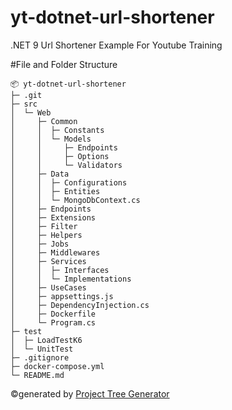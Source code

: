 # yt-dotnet-url-shortener
.NET 9 Url Shortener Example For Youtube Training


#File and Folder Structure

```
📦 yt-dotnet-url-shortener
├─ .git
├─ src
│  └─ Web
│     ├─ Common
│     │  ├─ Constants
│     │  └─ Models
│     │     ├─ Endpoints
│     │     ├─ Options
│     │     └─ Validators
│     ├─ Data
│     │  ├─ Configurations
│     │  ├─ Entities
│     │  └─ MongoDbContext.cs
│     ├─ Endpoints
│     ├─ Extensions
│     ├─ Filter
│     ├─ Helpers
│     ├─ Jobs
│     ├─ Middlewares
│     ├─ Services
│     │  ├─ Interfaces
│     │  └─ Implementations
│     ├─ UseCases
│     ├─ appsettings.js
│     ├─ DependencyInjection.cs
│     ├─ Dockerfile
│     └─ Program.cs
├─ test
│  ├─ LoadTestK6
│  └─ UnitTest
├─ .gitignore
├─ docker-compose.yml
└─ README.md
```
©generated by [Project Tree Generator](https://woochanleee.github.io/project-tree-generator)